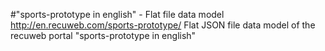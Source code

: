#"sports-prototype in english" - Flat file data model
http://en.recuweb.com/sports-prototype/
Flat JSON file data model of the recuweb portal "sports-prototype in english"
